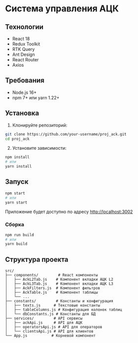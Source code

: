 # Система управления АЦК 

## Технологии

- React 18
- Redux Toolkit
- RTK Query
- Ant Design
- React Router
- Axios

## Требования

- Node.js 16+
- npm 7+ или yarn 1.22+

## Установка

1. Клонируйте репозиторий:

```bash
git clone https://github.com/your-username/proj_ack.git
cd proj_ack
```

2. Установите зависимости:

```bash
npm install
# или
yarn install
```

## Запуск

```bash
npm start
# или
yarn start
```

Приложение будет доступно по адресу [http://localhost:3002](http://localhost:3002)

### Сборка

```bash
npm run build
# или
yarn build
```

## Структура проекта

```
src/
├── components/         # React компоненты
│   ├── AckL2Tab.js    # Компонент вкладки АЦК L2
│   ├── AckL3Tab.js    # Компонент вкладки АЦК L3
│   ├── AckFilters.js  # Компонент фильтров
│   ├── AckTable.js    # Компонент таблицы
│   └── ...
├── constants/         # Константы и конфигурация
│   ├── texts.js      # Текстовые константы
│   ├── tableColumns.js # Конфигурация колонок таблиц
│   └── dbConstants.js # Константы для БД
├── services/         # API сервисы
│   ├── ackApi.js     # API для АЦК
│   ├── operatorsApi.js # API для операторов
│   └── clientsApi.js # API для клиентов
└── App.js           # Корневой компонент
```

